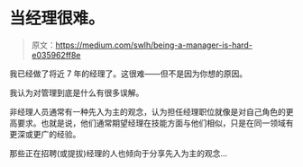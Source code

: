 # 当经理很难。

> 原文：<https://medium.com/swlh/being-a-manager-is-hard-e035962ff8e>

我已经做了将近 7 年的经理了。这很难——但不是因为你想的原因。

我认为对管理到底是什么有很多误解。

非经理人员通常有一种先入为主的观念，认为担任经理职位就像是对自己角色的更高要求。也就是说，他们通常期望经理在技能方面与他们相似，只是在同一领域有更深或更广的经验。

那些正在招聘(或提拔)经理的人也倾向于分享先入为主的观念…